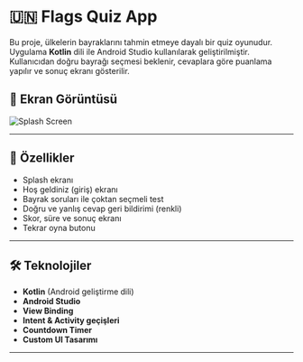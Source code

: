 # 🇺🇳 Flags Quiz App

Bu proje, ülkelerin bayraklarını tahmin etmeye dayalı bir quiz oyunudur. Uygulama **Kotlin** dili ile Android Studio kullanılarak geliştirilmiştir. Kullanıcıdan doğru bayrağı seçmesi beklenir, cevaplara göre puanlama yapılır ve sonuç ekranı gösterilir.

## 📱 Ekran Görüntüsü

![Splash Screen](https://github.com/user-attachments/assets/424770bc-bc67-43af-86e9-b3babb124774)


---

## 🚀 Özellikler

- Splash ekranı
- Hoş geldiniz (giriş) ekranı
- Bayrak soruları ile çoktan seçmeli test
- Doğru ve yanlış cevap geri bildirimi (renkli)
- Skor, süre ve sonuç ekranı
- Tekrar oyna butonu

---

## 🛠️ Teknolojiler

- **Kotlin** (Android geliştirme dili)
- **Android Studio**
- **View Binding**
- **Intent & Activity geçişleri**
- **Countdown Timer**
- **Custom UI Tasarımı**

---

